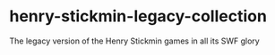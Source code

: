 # henry-stickmin-legacy-collection
The legacy version of the Henry Stickmin games in all its SWF glory
